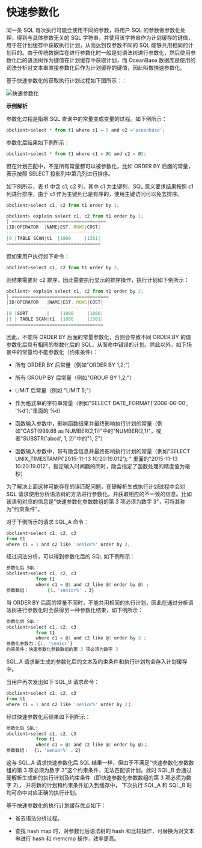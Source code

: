 快速参数化 
==========================





同一条 SQL 每次执行可能会使用不同的参数，将用户 SQL 的参数做参数化处理，得到与具体参数无关的 SQL 字符串，并使用该字符串作为计划缓存的键值，用于在计划缓存中获取执行计划，从而达到仅参数不同的 SQL 能够共用相同的计划目的。由于传统数据库在进行参数化时一般是对语法树进行参数化，然后使用参数化后的语法树作为键值在计划缓存中获取计划，而 OceanBase 数据库是使用的词法分析对文本串直接参数化后作为计划缓存的键值，因此叫做快速参数化。

基于快速参数化的获取执行计划过程如下图所示：：

![快速参数化](https://help-static-aliyun-doc.aliyuncs.com/assets/img/zh-CN/4447194061/p179646.jpg)

**示例解析** 

参数化过程是指把 SQL 查询中的常量变成变量的过程。如下例所示：

```javascript
obclient>select * from t1 where c1 = 5 and c2 ='oceanbase';
```





参数化后结果如下例所示：

```javascript
obclient>select * from t1 where c1 = @1 and c2 = @2;
```



但在计划匹配中，不是所有常量都可以被参数化，比如 ORDER BY 后面的常量，表示按照 SELECT 投影列中第几列进行排序。

如下例所示，表 t1 中含 c1, c2 列，其中 c1 为主键列，SQL 意义要求结果按照 c1 列进行排序，由于 c1 作为主键列已是有序的，使用主键访问可以免去排序。

```javascript
obclient>select c1, c2 from t1 order by 1;

obclient> explain select c1, c2 from t1 order by 1;
| ===================================
|ID|OPERATOR  |NAME|EST. ROWS|COST|
-----------------------------------
|0 |TABLE SCAN|t1  |1000     |1381|
===================================
```



但如果用户执行如下命令：

```javascript
obclient>select c1, c2 from t1 order by 2;
```



则结果需要对 c2 排序，因此需要执行显示的排序操作，执行计划如下例所示：

```javascript
obclient> explain select c1, c2 from t1 order by 2;
| ====================================
|ID|OPERATOR   |NAME|EST. ROWS|COST|
------------------------------------
|0 |SORT       |    |1000     |1886|
|1 | TABLE SCAN|t1  |1000     |1381|
====================================
```



因此，不能将 ORDER BY 后面的常量参数化，否则会导致不同 ORDER BY 的值参数化后具有相同的参数化后的 SQL，从而命中错误的计划。除此以外，如下场景中的常量均不能参数化（约束条件）：

* 所有 ORDER BY 后常量（例如"ORDER BY 1,2;"）

  

* 所有 GROUP BY 后常量（例如"GROUP BY 1,2;"）

  

* LIMIT 后常量（例如 "LIMIT 5;"）

  

* 作为格式串的字符串常量（例如"SELECT DATE_FORMAT('2006-06-00', '%d');"里面的 %d）

  

* 函数输入参数中，影响函数结果并最终影响执行计划的常量（例如"CAST(999.88 as NUMBER(2,1))"中的"NUMBER(2,1)"，或者"SUBSTR('abcd', 1, 2)"中的"1, 2"）

  

* 函数输入参数中，带有隐含信息并最终影响执行计划的常量（例如"SELECT UNIX_TIMESTAMP('2015-11-13 10:20:19.012'); " 里面的"2015-11-13 10:20:19.012"，指定输入时间戳的同时，隐含指定了函数处理的精度值为毫秒）

  




为了解决上面这种可能存在的误匹配问题，在硬解析生成执行计划过程中会对 SQL 请求使用分析语法树的方法进行参数化，并获取相应的不一致的信息。比如该语句对应的信息是"快速参数化参数数组的第 3 项必须为数字 3"，可将其称为"约束条件"。

对于下例所示的请求 SQL_A 命令：

```javascript
obclient>select c1, c2, c3 
from t1 
where c1 = 1 and c2 like 'senior%' order by 3;
```



经过词法分析，可以得到参数化后的 SQL 如下例所示：

```javascript
参数化后 SQL：
obclient>select c1, c2, c3 
           from t1 
           where c1 = @1 and c2 like @2 order by @3 ;
参数数组：       {1，'senior%' ，3}
```



当 ORDER BY 后面的常量不同时，不能共用相同的执行计划，因此在通过分析语法树进行参数化时会获得另一种参数化结果，如下例所示：

```javascript
参数化后 SQL：
obclient>select c1, c2, c3 
           from t1 
           where c1 = @1 and c2 like @2 order by 3 ;
参数化参数为：{1, 'senior'}
约束条件：快速参数化参数数组的第 3 项必须为数字 3
```



SQL_A 请求新生成的参数化后的文本及约束条件和执行计划均会存入计划缓存中。

当用户再次发出如下 SQL_B 请求命令：

```javascript
obclient>select c1, c2, c3 
from t1 
where c1 = 1 and c2 like 'senior%' order by 2；
```



经过快速参数化后结果如下例所示：

```javascript
参数化后 SQL: 
obclient>select c1, c2, c3 
           from t1 
           where c1 = @1 and c2 like @2 order by @3；
参数数组：  {1，'senior%' ，2}
```



这与 SQL_A 请求快速参数化后 SQL 结果一样，但由于不满足"快速参数化参数数组的第 3 项必须为数字 3"这个约束条件，无法匹配该计划。此时 SQL_B 会通过硬解析生成新的执行计划及约束条件（即快速参数化参数数组的第 3 项必须为数字 2）， 并将新的计划和约束条件加入到缓存中， 下次执行 SQL_A 和 SQL_B 时均可命中对应正确的执行计划。

基于快速参数化的执行计划缓存优点如下：

* 省去语法分析过程。

  

* 查找 hash map 时，对参数化后语法树的 hash 和比较操作，可替换为对文本串进行 hash 和 memcmp 操作，效率更高。

  



